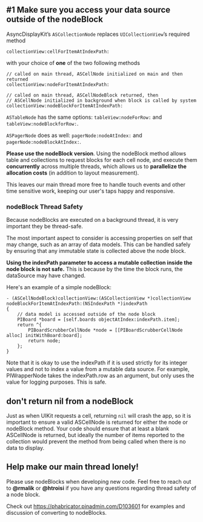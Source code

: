 ## #1  Make sure you access your data source outside of the nodeBlock

AsyncDisplayKit’s `ASCollectionNode` replaces `UICollectionView`’s required method
```
collectionView:cellForItemAtIndexPath:
```
with your choice of **one** of the two following methods 
```
// called on main thread, ASCellNode initialized on main and then returned 
collectionView:nodeForItemAtIndexPath:           
```
```
// called on main thread, ASCellNodeBlock returned, then
// ASCellNode initialized in background when block is called by system
collectionView:nodeBlockForItemAtIndexPath:  
```

`ASTableNode` has the same options: `tableView:nodeForRow:` and `tableView:nodeBlockforRow:`. 

`ASPagerNode` does as well: `pagerNode:nodeAtIndex:` and `pagerNode:nodeBlockAtIndex:`.

**Please use the nodeBlock version**. Using the nodeBlock method allows table and collections to request blocks for each cell node, and execute them **concurrently** across multiple threads, which allows us to **parallelize the allocation costs** (in addition to layout measurement). 

This leaves our main thread more free to handle touch events and other time sensitive work, keeping our user's taps happy and responsive. 

### nodeBlock Thread Safety

Because nodeBlocks are executed on a background thread, it is very important they be thread-safe. 

The most important aspect to consider is accessing properties on self that may change, such as an array of data models. This can be handled safely by ensuring that any immutable state is collected above the node block.

**Using the indexPath parameter to access a mutable collection inside the node block is not safe.** This is because by the time the block runs, the dataSource may have changed. 

Here's an example of a simple nodeBlock:
```
- (ASCellNodeBlock)collectionView:(ASCollectionView *)collectionView nodeBlockForItemAtIndexPath:(NSIndexPath *)indexPath
{
    // data model is accessed outside of the node block
    PIBoard *board = [self.boards objectAtIndex:indexPath.item];
    return ^{
        PIBoardScrubberCellNode *node = [[PIBoardScrubberCellNode alloc] initWithBoard:board];
        return node;
    };
}
```
Note that it is okay to use the indexPath if it is used strictly for its integer values and not to index a value from a mutable data source. For example, PIWrapperNode takes the indexPath.row as an argument, but only uses the value for logging purposes. This is safe.

## don't return nil from a nodeBlock

Just as when UIKit requests a cell, returning `nil` will crash the app, so it is important to ensure a valid ASCellNode is returned for either the node or nodeBlock method. Your code should ensure that at least a blank ASCellNode is returned, but ideally the number of items reported to the collection would prevent the method from being called when there is no data to display. 

## Help make our main thread lonely!

Please use nodeBlocks when developing new code. Feel free to reach out to **@rmalik** or **@htroisi** if you have any questions regarding thread safety of a node block. 

Check out https://phabricator.pinadmin.com/D103601 for examples and discussion of converting to nodeBlocks. 
